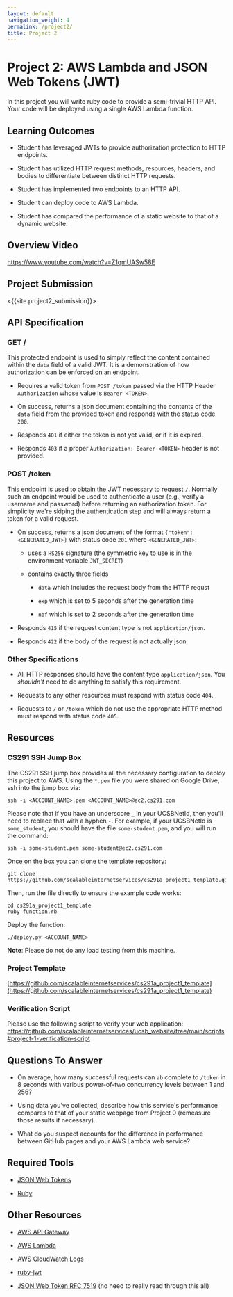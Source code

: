 ```yaml
---
layout: default
navigation_weight: 4
permalink: /project2/
title: Project 2
---
```


# Project 2: AWS Lambda and JSON Web Tokens (JWT)

In this project you will write ruby code to provide a semi-trivial
HTTP API. Your code will be deployed using a single AWS Lambda function.

## Learning Outcomes

- Student has leveraged JWTs to provide authorization protection to HTTP
  endpoints.

- Student has utilized HTTP request methods, resources, headers, and bodies to
  differentiate between distinct HTTP requests.

- Student has implemented two endpoints to an HTTP API.

- Student can deploy code to AWS Lambda.

- Student has compared the performance of a static website to that of a dynamic website.

## Overview Video

<https://www.youtube.com/watch?v=Z1qmUASw58E>

## Project Submission

<{{site.project2_submission}}>

## API Specification

### GET /

This protected endpoint is used to simply reflect the content contained within
the `data` field of a valid JWT. It is a demonstration of how authorization can
be enforced on an endpoint.

- Requires a valid token from `POST /token` passed via the HTTP Header
  `Authorization` whose value is `Bearer <TOKEN>`.

- On success, returns a json document containing the contents of the `data`
  field from the provided token and responds with the status code `200`.

- Responds `401` if either the token is not yet valid, or if it is expired.

- Responds `403` if a proper `Authorization: Bearer <TOKEN>` header is not
  provided.

### POST /token

This endpoint is used to obtain the JWT necessary to request `/`. Normally such
an endpoint would be used to authenticate a user (e.g., verify a username and
password) before returning an authorization token. For simplicity we're skiping
the authentication step and will always return a token for a valid request.

- On success, returns a json document of the format `{"token": <GENERATED_JWT>}`
  with status code `201` where `<GENERATED_JWT>`:

    - uses a `HS256` signature (the symmetric key to use is in the environment
      variable `JWT_SECRET`)

    - contains exactly three fields

        - `data` which includes the request body from the HTTP requst

        - `exp` which is set to 5 seconds after the generation time

        - `nbf` which is set to 2 seconds after the generation time

- Responds `415` if the request content type is not `application/json`.

- Responds `422` if the body of the request is not actually json.

### Other Specifications

- All HTTP responses should have the content type `application/json`. You
  _shouldn't_ need to do anything to satisfy this requirement.

- Requests to any other resources must respond with status code `404`.

- Requests to `/` or `/token` which do not use the appropriate HTTP method must
  respond with status code `405`.

## Resources

### CS291 SSH Jump Box

The CS291 SSH jump box provides all the necessary configuration to deploy this
project to AWS. Using the `*.pem` file you were shared on Google Drive, ssh
into the jump box via:

    ssh -i <ACCOUNT_NAME>.pem <ACCOUNT_NAME>@ec2.cs291.com

Please note that if you have an underscore `_` in your UCSBNetId, then you'll
need to replace that with a hyphen `-`. For example, if your UCSBNetId is
`some_student`, you should have the file `some-student.pem`, and you will run
the command:

    ssh -i some-student.pem some-student@ec2.cs291.com

Once on the box you can clone the template repository:

    git clone https://github.com/scalableinternetservices/cs291a_project1_template.git

Then, run the file directly to ensure the example code works:

    cd cs291a_project1_template
    ruby function.rb

Deploy the function:

    ./deploy.py <ACCOUNT_NAME>

__Note__: Please do not do any load testing from this machine.

### Project Template

[https://github.com/scalableinternetservices/cs291a_project1_template](https://github.com/scalableinternetservices/cs291a_project1_template)

### Verification Script

Please use the following script to verify your web application:
<https://github.com/scalableinternetservices/ucsb_website/tree/main/scripts#project-1-verification-script>

## Questions To Answer

- On average, how many successful requests can `ab` complete to `/token` in 8
  seconds with various power-of-two concurrency levels between 1 and 256?

- Using data you've collected, describe how this service's performance compares
  to that of your static webpage from Project 0 (remeasure those results if
  necessary).

- What do you suspect accounts for the difference in performance between GitHub
  pages and your AWS Lambda web service?

## Required Tools

- [JSON Web Tokens](https://jwt.io/introduction/)

- [Ruby](https://www.ruby-lang.org/en/)

## Other Resources

- [AWS API
  Gateway](https://us-west-2.console.aws.amazon.com/apigateway/home?region=us-west-2#/apis)

- [AWS
  Lambda](https://us-west-2.console.aws.amazon.com/lambda/home?region=us-west-2#/functions)

- [AWS CloudWatch
  Logs](https://us-west-2.console.aws.amazon.com/cloudwatch/home?region=us-west-2#logs:)

- [ruby-jwt](https://github.com/jwt/ruby-jwt)

- [JSON Web Token RFC 7519](https://tools.ietf.org/html/rfc7519) (no need to
  really read through this all)
